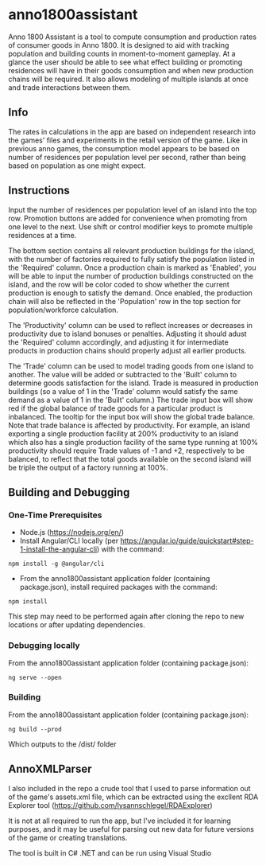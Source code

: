 # anno1800assistant
Anno 1800 Assistant is a tool to compute consumption and production rates of consumer goods in Anno 1800. It is designed to aid with tracking population and building counts in moment-to-moment gameplay. At a glance the user should be able to see what effect building or promoting residences will have in their goods consumption and when new production chains will be required. It also allows modeling of multiple islands at once and trade interactions between them.

## Info
The rates in calculations in the app are based on independent research into the games' files and experiments in the retail version of the game. Like in previous anno games, the consumption model appears to be based on number of residences per population level per second, rather than being based on population as one might expect.

## Instructions
Input the number of residences per population level of an island into the top row. Promotion buttons are added for convenience when promoting from one level to the next. Use shift or control modifier keys to promote multiple residences at a time.

The bottom section contains all relevant production buildings for the island, with the number of factories required to fully satisfy the population listed in the 'Required' column. Once a production chain is marked as 'Enabled', you will be able to input the number of production buildings constructed on the island, and the row will be color coded to show whether the current production is enough to satisfy the demand. Once enabled, the production chain will also be reflected in the 'Population' row in the top section for population/workforce calculation.

The 'Productivity' column can be used to reflect increases or decreases in productivity due to island bonuses or penalties. Adjusting it should adust the 'Required' column accordingly, and adjusting it for intermediate products in production chains should properly adjust all earlier products.

The 'Trade' column can be used to model trading goods from one island to another. The value will be added or subtracted to the 'Built' column to determine goods satisfaction for the island. Trade is measured in production buildings (so a value of 1 in the 'Trade' column would satisfy the same demand as a value of 1 in the 'Built' column.) The trade input box will show red if the global balance of trade goods for a particular product is inbalanced. The tooltip for the input box will show the global trade balance. Note that trade balance is affected by productivity. For example, an island exporting a single production facility at 200% productivity to an island which also has a single production facility of the same type running at 100% productivity should require Trade values of -1 and +2, respectively to be balanced, to reflect that the total goods available on the second island will be triple the output of a factory running at 100%.

## Building and Debugging
### One-Time Prerequisites
* Node.js (https://nodejs.org/en/)
* Install Angular/CLI locally (per https://angular.io/guide/quickstart#step-1-install-the-angular-cli) with the command:
```
npm install -g @angular/cli
```
* From the anno1800assistant application folder (containing package.json), install required packages with the command:
```
npm install
```
This step may need to be performed again after cloning the repo to new locations or after updating dependencies.

### Debugging locally
From the anno1800assistant application folder (containing package.json):
```
ng serve --open
```

### Building
From the anno1800assistant application folder (containing package.json):
```
ng build --prod
```
Which outputs to the /dist/ folder

## AnnoXMLParser
I also included in the repo a crude tool that I used to parse information out of the game's assets.xml file, which can be extracted using the excllent RDA Explorer tool (https://github.com/lysannschlegel/RDAExplorer)

It is not at all required to run the app, but I've included it for learning purposes, and it may be useful for parsing out new data for future versions of the game or creating translations.

The tool is built in C# .NET and can be run using Visual Studio
